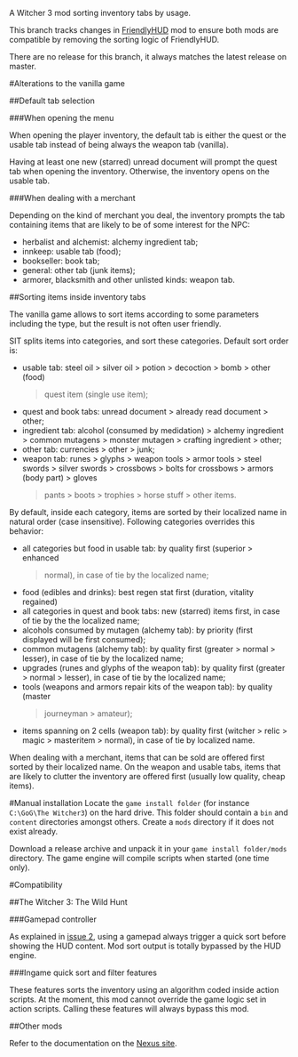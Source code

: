 A Witcher 3 mod sorting inventory tabs by usage.

This branch tracks changes in
[FriendlyHUD](http://www.nexusmods.com/witcher3/mods/365/?) mod to ensure both
mods are compatible by removing the sorting logic of FriendlyHUD.

There are no release for this branch, it always matches the latest release on
master.

#Alterations to the vanilla game

##Default tab selection

###When opening the menu

When opening the player inventory, the default tab is either the quest or the
usable tab instead of being always the weapon tab (vanilla).

Having at least one new (starred) unread document will prompt the quest tab
when opening the inventory. Otherwise, the inventory opens on the usable tab.

###When dealing with a merchant

Depending on the kind of merchant you deal, the inventory prompts the tab
containing items that are likely to be of some interest for the NPC:

- herbalist and alchemist: alchemy ingredient tab;
- innkeep: usable tab (food);
- bookseller: book tab;
- general: other tab (junk items);
- armorer, blacksmith and other unlisted kinds: weapon tab.

##Sorting items inside inventory tabs

The vanilla game allows to sort items according to some parameters including
the type, but the result is not often user friendly.

SIT splits items into categories, and sort these categories. Default sort order
is:

- usable tab: steel oil > silver oil > potion > decoction > bomb > other (food)
  > quest item (single use item);
- quest and book tabs: unread document > already read document > other;
- ingredient tab: alcohol (consumed by medidation) > alchemy ingredient >
  common mutagens > monster mutagen > crafting ingredient > other;
- other tab: currencies > other > junk;
- weapon tab: runes > glyphs > weapon tools > armor tools > steel swords >
  silver swords > crossbows > bolts for crossbows > armors (body part) > gloves
  > pants > boots > trophies > horse stuff > other items.

By default, inside each category, items are sorted by their localized name in
natural order (case insensitive). Following categories overrides this behavior:

- all categories but food in usable tab: by quality first (superior > enhanced
  > normal), in case of tie by the localized name;
- food (edibles and drinks): best regen stat first (duration, vitality regained)
- all categories in quest and book tabs: new (starred) items first, in case of
  tie by the the localized name;
- alcohols consumed by mutagen (alchemy tab): by priority (first displayed will
  be first consumed);
- common mutagens (alchemy tab): by quality first (greater > normal > lesser),
  in case of tie by the localized name;
- upgrades (runes and glyphs of the weapon tab): by quality first (greater >
  normal > lesser), in case of tie by the localized name;
- tools (weapons and armors repair kits of the weapon tab): by quality (master
  > journeyman > amateur);
- items spanning on 2 cells (weapon tab): by quality first (witcher > relic >
  magic > masteritem > normal), in case of tie by localized name.

When dealing with a merchant, items that can be sold are offered first sorted
by their localized name. On the weapon and usable tabs, items that are likely
to clutter the inventory are offered first (usually low quality, cheap items).

#Manual installation
Locate the `game install folder` (for instance `C:\GoG\The Witcher3`) on the
hard drive. This folder should contain a `bin` and `content` directories
amongst others.  Create a `mods` directory if it does not exist already.

Download a release archive and unpack it in your `game install folder/mods`
directory. The game engine will compile scripts when started (one time only).

#Compatibility

##The Witcher 3: The Wild Hunt

###Gamepad controller

As explained in [issue 2][issue_2], using a gamepad always trigger a quick sort
before showing the HUD content. Mod sort output is totally bypassed by the HUD
engine.

###Ingame quick sort and filter features

These features sorts the inventory using an algorithm coded inside action
scripts. At the moment, this mod cannot override the game logic set in action
scripts. Calling these features will always bypass this mod.

##Other mods

Refer to the documentation on the [Nexus site][nexus].

[nexus]: http://www.nexusmods.com/witcher3/mods/770/?
[issue_2]: https://github.com/pbarnoux/modSortedInventoryTabs/issues/2
